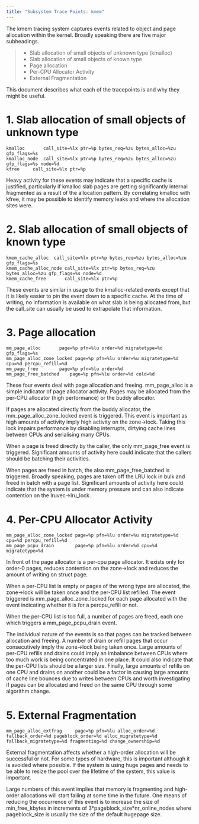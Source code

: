 ```yaml
---
title: "Subsystem Trace Points: kmem"
---
```


The kmem tracing system captures events related to object and page allocation within the kernel. Broadly speaking there are five major subheadings.

> - Slab allocation of small objects of unknown type (kmalloc)
> - Slab allocation of small objects of known type
> - Page allocation
> - Per-CPU Allocator Activity
> - External Fragmentation

This document describes what each of the tracepoints is and why they might be useful.

# 1. Slab allocation of small objects of unknown type

```
kmalloc       call_site=%lx ptr=%p bytes_req=%zu bytes_alloc=%zu gfp_flags=%s
kmalloc_node  call_site=%lx ptr=%p bytes_req=%zu bytes_alloc=%zu gfp_flags=%s node=%d
kfree     call_site=%lx ptr=%p
```

Heavy activity for these events may indicate that a specific cache is justified, particularly if kmalloc slab pages are getting significantly internal fragmented as a result of the allocation pattern. By correlating kmalloc with kfree, it may be possible to identify memory leaks and where the allocation sites were.

# 2. Slab allocation of small objects of known type

```
kmem_cache_alloc  call_site=%lx ptr=%p bytes_req=%zu bytes_alloc=%zu gfp_flags=%s
kmem_cache_alloc_node call_site=%lx ptr=%p bytes_req=%zu bytes_alloc=%zu gfp_flags=%s node=%d
kmem_cache_free       call_site=%lx ptr=%p
```

These events are similar in usage to the kmalloc-related events except that it is likely easier to pin the event down to a specific cache. At the time of writing, no information is available on what slab is being allocated from, but the call_site can usually be used to extrapolate that information.

# 3. Page allocation

```
mm_page_alloc       page=%p pfn=%lu order=%d migratetype=%d gfp_flags=%s
mm_page_alloc_zone_locked page=%p pfn=%lu order=%u migratetype=%d cpu=%d percpu_refill=%d
mm_page_free        page=%p pfn=%lu order=%d
mm_page_free_batched    page=%p pfn=%lu order=%d cold=%d
```

These four events deal with page allocation and freeing. mm_page_alloc is a simple indicator of page allocator activity. Pages may be allocated from the per-CPU allocator (high performance) or the buddy allocator.

If pages are allocated directly from the buddy allocator, the mm_page_alloc_zone_locked event is triggered. This event is important as high amounts of activity imply high activity on the zone-\>lock. Taking this lock impairs performance by disabling interrupts, dirtying cache lines between CPUs and serialising many CPUs.

When a page is freed directly by the caller, the only mm_page_free event is triggered. Significant amounts of activity here could indicate that the callers should be batching their activities.

When pages are freed in batch, the also mm_page_free_batched is triggered. Broadly speaking, pages are taken off the LRU lock in bulk and freed in batch with a page list. Significant amounts of activity here could indicate that the system is under memory pressure and can also indicate contention on the lruvec-\>lru_lock.

# 4. Per-CPU Allocator Activity

```
mm_page_alloc_zone_locked page=%p pfn=%lu order=%u migratetype=%d cpu=%d percpu_refill=%d
mm_page_pcpu_drain        page=%p pfn=%lu order=%d cpu=%d migratetype=%d
```

In front of the page allocator is a per-cpu page allocator. It exists only for order-0 pages, reduces contention on the zone-\>lock and reduces the amount of writing on struct page.

When a per-CPU list is empty or pages of the wrong type are allocated, the zone-\>lock will be taken once and the per-CPU list refilled. The event triggered is mm_page_alloc_zone_locked for each page allocated with the event indicating whether it is for a percpu_refill or not.

When the per-CPU list is too full, a number of pages are freed, each one which triggers a mm_page_pcpu_drain event.

The individual nature of the events is so that pages can be tracked between allocation and freeing. A number of drain or refill pages that occur consecutively imply the zone-\>lock being taken once. Large amounts of per-CPU refills and drains could imply an imbalance between CPUs where too much work is being concentrated in one place. It could also indicate that the per-CPU lists should be a larger size. Finally, large amounts of refills on one CPU and drains on another could be a factor in causing large amounts of cache line bounces due to writes between CPUs and worth investigating if pages can be allocated and freed on the same CPU through some algorithm change.

# 5. External Fragmentation

```
mm_page_alloc_extfrag     page=%p pfn=%lu alloc_order=%d fallback_order=%d pageblock_order=%d alloc_migratetype=%d fallback_migratetype=%d fragmenting=%d change_ownership=%d
```

External fragmentation affects whether a high-order allocation will be successful or not. For some types of hardware, this is important although it is avoided where possible. If the system is using huge pages and needs to be able to resize the pool over the lifetime of the system, this value is important.

Large numbers of this event implies that memory is fragmenting and high-order allocations will start failing at some time in the future. One means of reducing the occurrence of this event is to increase the size of min_free_kbytes in increments of 3\*pageblock_size\*nr_online_nodes where pageblock_size is usually the size of the default hugepage size.
